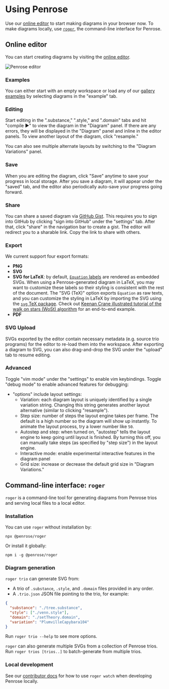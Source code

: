 # Using Penrose

Use our [online editor](pathname:///try/index.html) to start making diagrams in your browser now. To make diagrams locally, use [`roger`](#command-line-interface-roger), the command-line interface for Penrose.

## Online editor

You can start creating diagrams by visiting the [online editor](pathname:///try/index.html).

![Penrose editor](/img/docs/editor.png)

### Examples

You can either start with an empty workspace or load any of our [gallery examples](/examples) by selecting diagrams in the "example" tab.

### Editing

Start editing in the ".substance," ".style," and ".domain" tabs and hit "compile ▶" to view the diagram in the "Diagram" panel. If there are any errors, they will be displayed in the "Diagram" panel and inline in the editor panels. To view another layout of the diagram, click "resample."

You can also see multiple alternate layouts by switching to the "Diagram Variations" panel.

### Save

When you are editing the diagram, click "Save" anytime to save your progress in local storage. After you save a diagram, it will appear under the "saved" tab, and the editor also periodically auto-save your progress going forward.

### Share

You can share a saved diagram via [GitHub Gist](https://gist.github.com/). This requires you to sign into GitHub by clicking "sign into GitHub" under the "settings" tab. After that, click "share" in the navigation bar to create a gist. The editor will redirect you to a sharable link. Copy the link to share with others.

### Export

We current support four export formats:

- **PNG**
- **SVG**
- **SVG for LaTeX**: by default, [`Equation` labels](/docs/ref/style/shapes/equation) are rendered as embedded SVGs. When using a Penrose-generated diagram in LaTeX, you may want to customize these labels so their styling is consistent with the rest of the document. The "SVG (TeX)" option exports `Equation` as raw texts, and you can customize the styling in LaTeX by importing the SVG using the [`svg` TeX package](https://ctan.org/pkg/svg?lang=en). Check out [Keenan Crane illustrated tutorial of the walk on stars (WoSt) algorithm](https://github.com/GeometryCollective/wost-simple/tree/main) for an end-to-end example.
- **PDF**

### SVG Upload

SVGs exported by the editor contain necessary metadata (e.g. source trio programs) for the editor to re-load them into the workspace. After exporting a diagram to SVG, you can also drag-and-drop the SVG under the "upload" tab to resume editing.

### Advanced

Toggle "vim mode" under the "settings" to enable vim keybindings.
Toggle "debug mode" to enable advanced features for debugging:

- "options" include layout settings:
  - Variation: each diagram layout is uniquely identified by a single variation string. Changing this string generates another layout alternative (similar to clicking "resample").
  - Step size: number of steps the layout engine takes per frame. The default is a high number so the diagram will show up instantly. To animate the layout process, try a lower number like `50`.
  - Autostep and step: when turned on, "autostep" tells the layout engine to keep going until layout is finished. By turning this off, you can manually take steps (as specified by "step size") in the layout engine.
  - Interactive mode: enable experimental interactive features in the diagram panel
  - Grid size: increase or decrease the default grid size in "Diagram Variations."

## Command-line interface: `roger`

`roger` is a command-line tool for generating diagrams from Penrose trios and serving local files to a local editor.

### Installation

You can use `roger` without installation by:

```shell
npx @penrose/roger
```

Or install it globally:

```shell
npm i -g @penrose/roger
```

### Diagram generation

`roger trio` can generate SVG from:

- A trio of `.substance`, `.style`, and `.domain` files provided in any order.
- A `.trio.json` JSON file pointing to the trio, for example:

```json
{
  "substance": "./tree.substance",
  "style": ["./venn.style"],
  "domain": "./setTheory.domain",
  "variation": "PlumvilleCapybara104"
}
```

Run `roger trio --help` to see more options.

`roger` can also generate multiple SVGs from a collection of Penrose trios. Run `roger trios [trios..]` to batch-generate from multiple trios.

### Local development

See our [contributor docs](https://github.com/penrose/penrose/blob/main/CONTRIBUTING.md#contributing-to-penrose) for how to use `roger watch` when developing Penrose locally.

